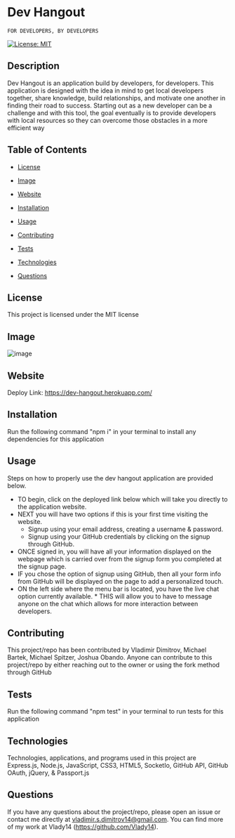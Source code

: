 # Dev Hangout

    FOR DEVELOPERS, BY DEVELOPERS

[![License: MIT](https://img.shields.io/badge/License-MIT-yellow.svg)](https://opensource.org/licenses/MIT)

## Description

Dev Hangout is an application build by developers, for developers. This application is designed with the idea in mind to get local developers together, share knowledge, build relationships, and motivate one another in finding their road to success. Starting out as a new developer can be a challenge and with this tool, the goal eventually is to provide developers with local resources so they can overcome those obstacles in a more efficient way

## Table of Contents

* [License](#license)

* [Image](#image)

* [Website](#website)

* [Installation](#installation)

* [Usage](#usage)

* [Contributing](#contributing)

* [Tests](#tests)

* [Technologies](#technologies)

* [Questions](#questions)

## License

This project is licensed under the MIT license

## Image

![image](https://user-images.githubusercontent.com/71519918/103468465-d0100300-4d1e-11eb-860d-781d8b15deb2.png)

## Website

Deploy Link: https://dev-hangout.herokuapp.com/

## Installation

Run the following command "npm i" in your terminal to install any dependencies for this application

## Usage

Steps on how to properly use the dev hangout application are provided below.


* TO begin, click on the deployed link below which will take you directly to the application website.
* NEXT you will have two options if this is your first time visiting the website.
    * Signup using your email address, creating a username & password.
    * Signup using your GitHub credentials by clicking on the signup through GitHub.
* ONCE signed in, you will have all your information displayed on the webpage which is carried over from the signup form you completed at the signup page.
* IF you chose the option of signup using GitHub, then all your form info from GitHub will be displayed on the page to add a personalized touch.
* ON the left side where the menu bar is located, you have the live chat option currently available. * THIS will allow you to have to message anyone on the chat which allows for more interaction between developers.

## Contributing

This project/repo has been contributed by Vladimir Dimitrov, Michael Bartek, Michael Spitzer, Joshua Obando. Anyone can contribute to this project/repo by either reaching out to the owner or using the fork method through GitHub

## Tests

Run the following command "npm test" in your terminal to run tests for this application

## Technologies

Technologies, applications, and programs used in this project are Express.js, Node.js, JavaScript, CSS3, HTML5, SocketIo, GitHub API, GitHub OAuth, jQuery, & Passport.js

## Questions

If you have any questions about the project/repo, please open an issue or contact me directly at <vladimir.s.dimitrov14@gmail.com>.
You can find more of my work at Vlady14 (https://github.com/Vlady14).